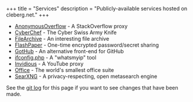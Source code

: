 +++
title = "Services"
description = "Publicly-available services hosted on cleberg.net."
+++

- [AnonymousOverflow](https://ao.cleberg.net) - A StackOverflow proxy
- [CyberChef](https://cyberchef.cleberg.net) - The Cyber Swiss Army Knife
- [FileArchive](https://files.cleberg.net) - An interesting file archive
- [FlashPaper](https://paste.cleberg.net) - One-time encrypted password/secret sharing
- [GotHub](https://gh.cleberg.net) - An alternative front-end for GitHub
- [ifconfig.php](https://ip.cleberg.net) - A \"whatsmyip\" tool
- [Invidious](https://invidious.cleberg.net) - A YouTube proxy
- [Office](https://office.cleberg.net) - The world\'s smallest office suite
- [SearXNG](https://search.cleberg.net) - A privacy-respecting, open metasearch engine

See the [git
log](https://github.com/ccleberg/cleberg.net/commits/main/content/services/index.md)
for this page if you want to see changes that have been made.
